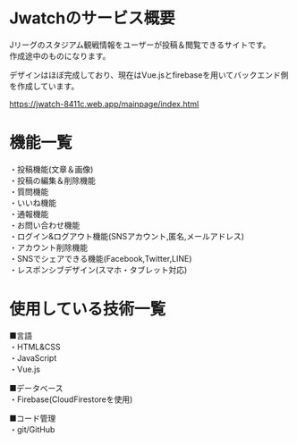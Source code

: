 # Jwatchのサービス概要
Jリーグのスタジアム観戦情報をユーザーが投稿＆閲覧できるサイトです。<br>
作成途中のものになります。<br>

デザインはほぼ完成しており、現在はVue.jsとfirebaseを用いてバックエンド側を作成しています。<br>

https://jwatch-8411c.web.app/mainpage/index.html
# 機能一覧

・投稿機能(文章＆画像)<br>
・投稿の編集＆削除機能<br>
・質問機能<br>
・いいね機能<br>
・通報機能<br>
・お問い合わせ機能<br>
・ログイン&ログアウト機能(SNSアカウント,匿名,メールアドレス)<br>
・アカウント削除機能<br>
・SNSでシェアできる機能(Facebook,Twitter,LINE)<br>
・レスポンシブデザイン(スマホ・タブレット対応)<br>

# 使用している技術一覧
■言語<br>
・HTML&CSS<br>
・JavaScript<br>
・Vue.js<br>

■データベース<br>
・Firebase(CloudFirestoreを使用)

■コード管理<br>
・git/GitHub